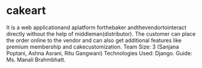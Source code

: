 # cakeart
It is a web applicationand aplatform forthebaker andthevendortointeract directly without the help of middleman(distributor).
The customer can place the order online to the vendor and can also get additional features like premium membership and cakecustomization.
Team Size: 3 (Sanjana Poptani, Ashna Asrani, Ritu Gangwani)
Technologies Used: Django.
Guide: Ms. Manali Brahmbhatt.
